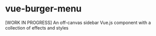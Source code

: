 # vue-burger-menu
[WORK IN PROGRESS] An off-canvas sidebar Vue.js component with a collection of effects and styles

